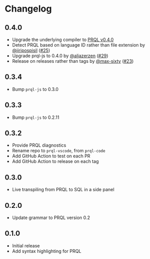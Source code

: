 # Changelog

## 0.4.0

* Upgrade the underlying compiler to [PRQL v0.4.0](https://github.com/PRQL/prql/releases/tag/0.4.0)
* Detect PRQL based on language ID rather than file extension by [@jiripospisil](https://github.com/jiripospisil) ([#25](https://github.com/PRQL/prql-vscode/pull/25))
* Upgrade prql-js to 0.4.0 by [@aljazerzen](https://github.com/aljazerzen) ([#29](https://github.com/PRQL/prql-vscode/pull/29))
* Release on releases rather than tags by [@max-sixty](https://github.com/max-sixty) ([#23](https://github.com/PRQL/prql-vscode/pull/23))

## 0.3.4

- Bump `prql-js` to 0.3.0

## 0.3.3

- Bump `prql-js` to 0.2.11

## 0.3.2

- Provide PRQL diagnostics
- Rename repo to `prql-vscode`, from `prql-code`
- Add GitHub Action to test on each PR
- Add GitHub Action to release on each tag

## 0.3.0

- Live transpiling from PRQL to SQL in a side panel

## 0.2.0

- Update grammar to PRQL version 0.2

## 0.1.0

- Initial release
- Add syntax highlighting for PRQL
